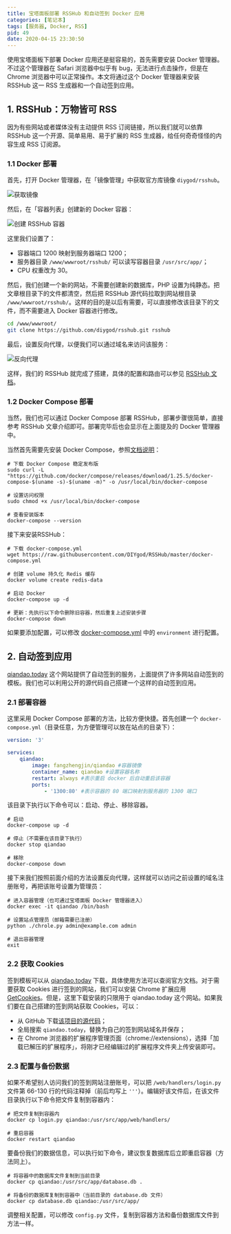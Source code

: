 ```yaml
---
title: 宝塔面板部署 RSSHub 和自动签到 Docker 应用
categories: [笔记本]
tags: [服务器, Docker, RSS]
pid: 49
date: 2020-04-15 23:30:50
---
```


使用宝塔面板下部署 Docker 应用还是挺容易的，首先需要安装 Docker 管理器。不过这个管理器在 Safari 浏览器中似乎有 bug，无法进行点击操作，但是在 Chrome 浏览器中可以正常操作。本文将通过这个 Docker 管理器来安装 RSSHub 这一 RSS 生成器和一个自动签到应用。
<!--more-->

## 1. RSSHub：万物皆可 RSS

因为有些网站或者媒体没有主动提供 RSS 订阅链接，所以我们就可以依靠 RSSHub 这一个开源、简单易用、易于扩展的 RSS 生成器，给任何奇奇怪怪的内容生成 RSS 订阅源。

### 1.1 Docker 部署

首先，打开 Docker 管理器，在「镜像管理」中获取官方库镜像 `diygod/rsshub`。

![获取镜像](https://web-1256060851.cos.ap-hongkong.myqcloud.com/post/49/docker_mirror.jpg#550x)

然后，在「容器列表」创建新的 Docker 容器：

![创建 RSSHub 容器](https://web-1256060851.cos.ap-hongkong.myqcloud.com/post/49/rsshub_docker.jpg#400x)

这里我们设置了：

- 容器端口 1200 映射到服务器端口 1200；
- 服务器目录 `/www/wwwroot/rsshub/` 可以读写容器目录 `/usr/src/app/`；
- CPU 权重改为 30。

然后，我们创建一个新的网站，不需要创建新的数据库，PHP 设置为纯静态。把文章根目录下的文件都清空，然后把 RSSHub 源代码拉取到网站根目录 `/www/wwwroot/rsshub/`。这样的目的是以后有需要，可以直接修改该目录下的文件，而不需要进入 Docker 容器进行修改。

```sh
cd /www/wwwroot/
git clone https://github.com/diygod/rsshub.git rsshub
```

最后，设置反向代理，以便我们可以通过域名来访问该服务：

![反向代理](https://web-1256060851.cos.ap-hongkong.myqcloud.com/post/49/reverse_proxy.jpg#500x)

这样，我们的 RSSHub 就完成了搭建，具体的配置和路由可以参见 [RSSHub 文档](https://docs.rsshub.app)。

### 1.2 Docker Compose 部署

当然，我们也可以通过 Docker Compose 部署 RSSHub，部署步骤很简单，直接参考 RSSHub 文章介绍即可。部署完毕后也会显示在上面提及的 Docker 管理器中。

当然首先需要先安装  Docker Compose，参照[文档说明](https://docs.docker.com/compose/install/)：

```shell
# 下载 Docker Compose 稳定发布版
sudo curl -L "https://github.com/docker/compose/releases/download/1.25.5/docker-compose-$(uname -s)-$(uname -m)" -o /usr/local/bin/docker-compose

# 设置访问权限
sudo chmod +x /usr/local/bin/docker-compose

# 查看安装版本
docker-compose --version
```

接下来安装RSSHub：

```shell
# 下载 docker-compose.yml
wget https://raw.githubusercontent.com/DIYgod/RSSHub/master/docker-compose.yml

# 创建 volume 持久化 Redis 缓存
docker volume create redis-data

# 启动 Docker
docker-compose up -d

# 更新：先执行以下命令删除旧容器，然后重复上述安装步骤
docker-compose down
```

如果要添加配置，可以修改 [docker-compose.yml](https://github.com/DIYgod/RSSHub/blob/master/docker-compose.yml) 中的 `environment` 进行配置。

## 2. 自动签到应用

[qiandao.today](https://qiandao.today) 这个网站提供了自动签到的服务，上面提供了许多网站自动签到的模板。我们也可以利用公开的源代码自己搭建一个这样的自动签到应用。

### 2.1 部署容器

这里采用 Docker Compose 部署的方法，比较方便快捷。首先创建一个 `docker-compose.yml`（目录任意，为方便管理可以放在站点的目录下）：

```yaml docker-compose.yml
version: '3'

services:
    qiandao:
        image: fangzhengjin/qiandao #容器镜像
        container_name: qiandao #设置容器名称
        restart: always #表示重启 docker 后自动重启该容器
        ports:
            - '1300:80' #表示容器的 80 端口映射到服务器的 1300 端口
```

该目录下执行以下命令可以：启动、停止、移除容器。

```shell
# 启动
docker-compose up -d

# 停止（不需要在该目录下执行）
docker stop qiandao

# 移除
docker-compose down
```

接下来我们按照前面介绍的方法设置反向代理，这样就可以访问之前设置的域名注册账号，再把该账号设置为管理员：

```shell
# 进入容器管理（也可通过宝塔面板 Docker 管理器进入）
docker exec -it qiandao /bin/bash

# 设置站点管理员（邮箱需要已注册）
python ./chrole.py admin@example.com admin

# 退出容器管理
exit
```

### 2.2 获取 Cookies

签到模板可以从 [qiandao.today](https://qiandao.today) 下载，具体使用方法可以查阅官方文档。对于需要获取 Cookies 进行签到的网站，我们可以安装 Chrome 扩展应用 [GetCookies](https://chrome.google.com/webstore/detail/cookies-get-assistant/ljjpkibacifkfolehlgaolibbnlapkme)。但是，这里下载安装的只限用于 qiandao.today 这个网站。如果我们要在自己搭建的签到网站获取 Cookies，可以：

- 从 GitHub 下载[该项目的源代码](https://github.com/acgotaku/GetCookies)；
- 全局搜索 `qiandao.today`，替换为自己的签到网站域名并保存；
- 在 Chrome 浏览器的扩展程序管理页面（chrome://extensions），选择「加载已解压的扩展程序」，将刚才已经编辑过的扩展程序文件夹上传安装即可。

### 2.3 配置与备份数据

如果不希望别人访问我们的签到网站注册账号，可以把 `/web/handlers/login.py` 文件第 66-130 行的代码注释掉（前后均写上 `'''`）。编辑好该文件后，在该文件目录执行以下命令把文件复制到容器内：

```shell
# 把文件复制到容器内
docker cp login.py qiandao:/usr/src/app/web/handlers/

# 重启容器
docker restart qiandao
```

要备份我们的数据信息，可以执行如下命令，建议恢复数据库后立即重启容器（方法同上）。

```shell
# 将容器中的数据库文件复制到当前目录
docker cp qiandao:/usr/src/app/database.db .

# 将备份的数据库复制到容器中（当前目录的 database.db 文件）
docker cp database.db qiandao:/usr/src/app/
```

调整相关配置，可以修改 `config.py` 文件，复制到容器方法和备份数据库文件到方法一样。